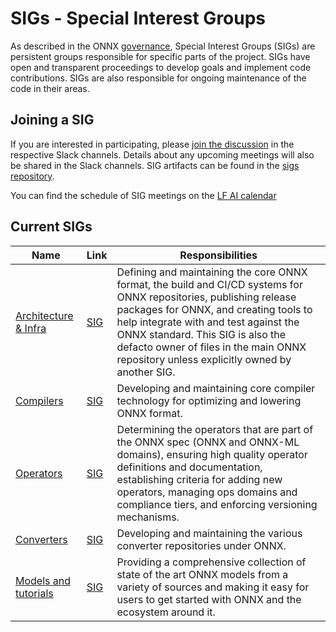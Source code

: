<!--- SPDX-License-Identifier: Apache-2.0 -->

# SIGs - Special Interest Groups

As described in the ONNX [governance](/community/readme.md#sig---special-interest-groups), Special Interest Groups (SIGs) are persistent groups responsible for specific parts of the project. SIGs have open and transparent proceedings to develop goals and implement code contributions. SIGs are also responsible for ongoing maintenance of the code in their areas.

## Joining a SIG

If you are interested in participating, please [join the discussion](https://slack.lfai.foundation/) in the respective Slack channels. Details about any upcoming meetings will also be shared in the Slack channels. SIG artifacts can be found in the [sigs repository](https://github.com/onnx/sigs).

You can find the schedule of SIG meetings on the [LF AI calendar](https://wiki.lfai.foundation/pages/viewpage.action?pageId=18481196)

## Current SIGs

| Name | Link | Responsibilities |
| ---- | --- | ---------------- |
| [Architecture & Infra](https://lfaifoundation.slack.com/archives/C018Y2QG7V2) | [SIG](https://github.com/onnx/sigs/tree/main/infra) | Defining and maintaining the core ONNX format, the build and CI/CD systems for ONNX repositories, publishing release packages for ONNX, and creating tools to help integrate with and test against the ONNX standard. This SIG is also the defacto owner of files in the main ONNX repository unless explicitly owned by another SIG. |
| [Compilers](https://lfaifoundation.slack.com/archives/C04Q6GVLCHX) | [SIG](https://github.com/onnx/sigs/tree/main/compilers)| Developing and maintaining core compiler technology for optimizing and lowering ONNX format. |
| [Operators](https://lfaifoundation.slack.com/archives/C018Y2RAY4C) | [SIG](https://github.com/onnx/sigs/tree/main/operators)| Determining the operators that are part of the ONNX spec (ONNX and ONNX-ML domains), ensuring high quality operator definitions and documentation, establishing criteria for adding new operators, managing ops domains and compliance tiers, and enforcing versioning mechanisms. |
| [Converters](https://lfaifoundation.slack.com/archives/C0171FSKZBN) | [SIG](https://github.com/onnx/sigs/tree/main/converters) | Developing and maintaining the various converter repositories under ONNX. |
| [Models and tutorials](https://lfaifoundation.slack.com/archives/C018RE2BRBL) | [SIG](https://github.com/onnx/sigs/tree/main/models-tutorials)| Providing a comprehensive collection of state of the art ONNX models from a variety of sources and making it easy for users to get started with ONNX and the ecosystem around it. |
